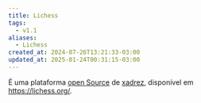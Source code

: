 ```yaml
---
title: Lichess
tags:
  - v1.1
aliases:
  - Lichess
created_at: 2024-07-26T13:21:33-03:00
updated_at: 2025-01-24T00:31:15-03:00
---
```


É uma plataforma [open Source](content/entrada/2024/07/26/Open_Source.md) de [xadrez](content/atomos/2024/08/06/Xadrez.md), disponível em https://lichess.org/.